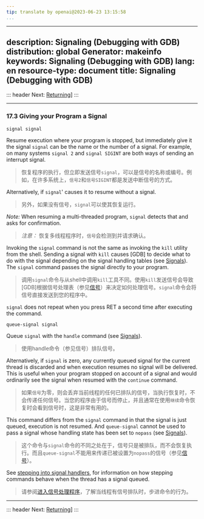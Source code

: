```yaml
---
tip: translate by openai@2023-06-23 13:15:58
...
```

---
description: Signaling (Debugging with GDB)
distribution: global
Generator: makeinfo
keywords: Signaling (Debugging with GDB)
lang: en
resource-type: document
title: Signaling (Debugging with GDB)
---
::: header
Next: [Returning](Returning.html#Returning)]
:::

---

### 17.3 Giving your Program a Signal

`signal signal`


Resume execution where your program is stopped, but immediately give it the signal `signal` can be the name or the number of a signal. For example, on many systems `signal 2` and `signal SIGINT` are both ways of sending an interrupt signal.

> 恢复程序的执行，但立即发送信号`signal`，可以是信号的名称或编号。例如，在许多系统上，`信号2`和`信号SIGINT`都是发送中断信号的方式。


Alternatively, if `signal`' causes it to resume without a signal.

> 另外，如果没有信号，`signal`可以使其恢复运行。


*Note:* When resuming a multi-threaded program, `signal` detects that and asks for confirmation.

> *注意：* 恢复多线程程序时，`信号`会检测到并请求确认。


Invoking the `signal` command is not the same as invoking the `kill` utility from the shell. Sending a signal with `kill` causes [GDB] to decide what to do with the signal depending on the signal handling tables (see [Signals](Signals.html#Signals)). The `signal` command passes the signal directly to your program.

> 调用`signal`命令与从shell中调用`kill`工具不同。使用`kill`发送信号会导致[GDB]根据信号处理表（参见[信号](Signals.html#Signals)）来决定如何处理信号。`signal`命令会将信号直接发送到您的程序中。

`signal` does not repeat when you press RET a second time after executing the command.

`queue-signal signal`


Queue `signal` with the `handle` command (see [Signals](Signals.html#Signals)).

> 使用handle命令（参见信号）排队信号。


Alternatively, if `signal` is zero, any currently queued signal for the current thread is discarded and when execution resumes no signal will be delivered. This is useful when your program stopped on account of a signal and would ordinarily see the signal when resumed with the `continue` command.

> 如果`信号`为零，则会丢弃当前线程的任何已排队的信号，当执行恢复时，不会传递任何信号。当您的程序由于信号而停止，并且通常在使用`继续`命令恢复时会看到信号时，这是非常有用的。


This command differs from the `signal` command in that the signal is just queued, execution is not resumed. And `queue-signal` cannot be used to pass a signal whose handling state has been set to `nopass` (see [Signals](Signals.html#Signals)).

> 这个命令与`signal`命令的不同之处在于，信号只是被排队，而不会恢复执行。而且`queue-signal`不能用来传递已被设置为`nopass`的信号（参见[信号](Signals.html#Signals)）。


See [stepping into signal handlers](Signals.html#stepping-into-signal-handlers), for information on how stepping commands behave when the thread has a signal queued.

> 请参阅[进入信号处理程序](Signals.html#stepping-into-signal-handlers)，了解当线程有信号排队时，步进命令的行为。

---

::: header
Next: [Returning](Returning.html#Returning)]
:::
